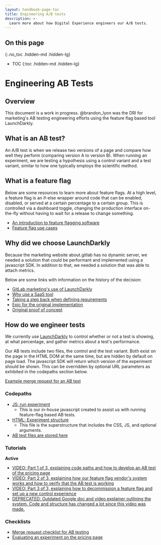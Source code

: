 ```yaml
---
layout: handbook-page-toc
title: Engineering A/B tests
description: >-
  Learn more about how Digital Experience engineers our A/B tests.
---
```



## On this page
{:.no_toc .hidden-md .hidden-lg}

- TOC
{:toc .hidden-md .hidden-lg}

# Engineering AB Tests

## Overview

This document is a work in progress. @brandon_lyon was the DRI for marketing's AB testing engineering efforts using the feature flag based tool LaunchDarkly.

## What is an AB test?

An A/B test is when we release two versions of a page and compare how well they perform (comparing version A to version B). When running an experiment, we are testing a hypothesis using a control variant and a test variant, similar to how one typically employs the scientific method.

## What is a feature flag

Below are some resources to learn more about feature flags. At a high level, a feature flag is an if-else wrapper around code that can be enabled, disabled, or served at a certain percentage to a certain group. This is controlled via a dashboard toggle, changing the production interface on-the-fly without having to wait for a release to change something.

* [An introduction to feature flagging software](https://github.com/launchdarkly/featureflags/blob/master/1%20-%20Introduction.md)
* [Feature flag use cases](https://github.com/launchdarkly/featureflags/blob/master/2%20-%20Uses.md)

## Why did we choose LaunchDarkly

Because the marketing website about.gitlab has no dynamic server, we needed a solution that could be performant and implemented using a javascript SDK. In addition to that, we needed a solution that was able to attach metrics. 

Below are some links with information on the history of the decision:

* [GitLab marketing's use of LaunchDarkly](https://gitlab.com/gitlab-org/growth/team-tasks/-/issues/106#note_318635630)
* [Why use a SaaS tool](https://gitlab.com/gitlab-com/www-gitlab-com/-/issues/6151#note_276729044)
* [Taking a step back when defining requirements](https://gitlab.com/gitlab-com/www-gitlab-com/-/issues/6151#note_276747995)
* [Epic for the original implementation](https://gitlab.com/groups/gitlab-com/-/epics/290)
* [Original proof of concept](https://gitlab.com/gitlab-com/www-gitlab-com/-/issues/6422)


## How do we engineer tests

We currently use [LaunchDarkly](https://launchdarkly.com/) to control whether or not a test is showing, at what percentage, and gather metrics about a test's performance.

Our AB tests include two files, the control and the test variant. Both exist on the page in the HTML DOM at the same time, but are hidden by default on page load. The javascript SDK will return which version of the experiment should be shown. This can be overridden by optional URL parameters as exhibited in the codepaths section below.

[Example merge request for an AB test](https://gitlab.com/gitlab-com/www-gitlab-com/-/merge_requests/80315)

### Codepaths

* [JS: run experiment](https://gitlab.com/gitlab-com/www-gitlab-com/-/blob/master/source/javascripts/run-experiment.js)
  * This is our in-house javascript created to assist us with running feature-flag based AB tests.
* [HTML: Experiment structure](https://gitlab.com/gitlab-com/www-gitlab-com/-/blob/master/sites/uncategorized/source/experiments/structure.html.haml)
  * This file is the superstructure that includes the CSS, JS, and optional arguments.
* [AB test files are stored here](https://gitlab.com/gitlab-com/www-gitlab-com/-/tree/master/sites/uncategorized/source/experiments)

### Tutorials

**Active**

* [VIDEO: Part 1 of 3, explaining code paths and how to develop an AB test of the pricing page](https://youtu.be/H3-y5JRNDTM)
* [VIDEO: Part 2 of 3, explaining how our feature flag vendor's system works and how to verify that the AB test is working](https://youtu.be/5Pll30nkqes)
* [VIDEO: Part 3 of 3, explaining how to decommission a feature flag and set up a new control experience](https://youtu.be/kY0lpmXlELE)
* [DEPRECATED: Outdated Google doc and video explainer outlining the system. Code and structure has changed a lot since this video was made.](https://docs.google.com/document/d/1_XztSRs_CMBulZDvrVbSHmCjtOnL0xd6gFUEVo_NxoA/edit?usp=sharing)

### Checklists

* [Merge request checklist for AB testing](https://gitlab.com/gitlab-com/www-gitlab-com/-/blob/master/.gitlab/merge_request_templates/Inbound-Marketing-AB-Checklist.md)
* [Evaluating an experiment on the pricing page](https://gitlab.com/gitlab-com/marketing/inbound-marketing/marketing-website/-/issues/108#note_562999063)
